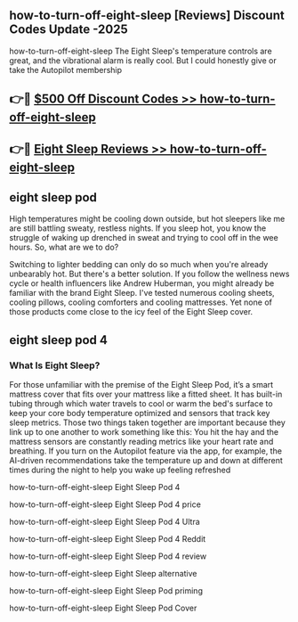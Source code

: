 ## how-to-turn-off-eight-sleep [Reviews​] Discount Codes Update -2025

how-to-turn-off-eight-sleep The Eight Sleep's temperature controls are great, and the vibrational alarm is really cool. But I could honestly give or take the Autopilot membership

## 👉🔴 [$500 Off Discount Codes >> how-to-turn-off-eight-sleep](http://download.freeplayer.one?title=how-to-turn-off-eight-sleep&ref=18-ES)

## 👉🔴 [Eight Sleep Reviews >> how-to-turn-off-eight-sleep](http://download.freeplayer.one?title=how-to-turn-off-eight-sleep&ref=18-ES)

## eight sleep pod

High temperatures might be cooling down outside, but hot sleepers like me are still battling sweaty, restless nights. If you sleep hot, you know the struggle of waking up drenched in sweat and trying to cool off in the wee hours. So, what are we to do?

Switching to lighter bedding can only do so much when you're already unbearably hot. But there's a better solution. If you follow the wellness news cycle or health influencers like Andrew Huberman, you might already be familiar with the brand Eight Sleep. I've tested numerous cooling sheets, cooling pillows, cooling comforters and cooling mattresses. Yet none of those products come close to the icy feel of the Eight Sleep cover.

## eight sleep pod 4

### What Is Eight Sleep?

For those unfamiliar with the premise of the Eight Sleep Pod, it’s a smart mattress cover that fits over your mattress like a fitted sheet. It has built-in tubing through which water travels to cool or warm the bed's surface to keep your core body temperature optimized and sensors that track key sleep metrics. Those two things taken together are important because they link up to one another to work something like this: You hit the hay and the mattress sensors are constantly reading metrics like your heart rate and breathing. If you turn on the Autopilot feature via the app, for example, the AI-driven recommendations take the temperature up and down at different times during the night to help you wake up feeling refreshed

how-to-turn-off-eight-sleep Eight Sleep Pod 4

how-to-turn-off-eight-sleep Eight Sleep Pod 4 price

how-to-turn-off-eight-sleep Eight Sleep Pod 4 Ultra

how-to-turn-off-eight-sleep Eight Sleep Pod 4 Reddit

how-to-turn-off-eight-sleep Eight Sleep Pod 4 review

how-to-turn-off-eight-sleep Eight Sleep alternative

how-to-turn-off-eight-sleep Eight Sleep Pod priming

how-to-turn-off-eight-sleep Eight Sleep Pod Cover